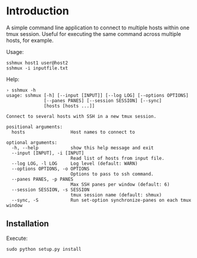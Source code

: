 Introduction
============

A simple command line application to connect to multiple hosts within one tmux
session. Useful for executing the same command across multiple hosts, for
example.

Usage:

    sshmux host1 user@host2
    sshmux -i inputfile.txt

Help:

    › sshmux -h
    usage: sshmux [-h] [--input [INPUT]] [--log LOG] [--options OPTIONS]
                  [--panes PANES] [--session SESSION] [--sync]
                  [hosts [hosts ...]]

    Connect to several hosts with SSH in a new tmux session.

    positional arguments:
      hosts                 Host names to connect to

    optional arguments:
      -h, --help            show this help message and exit
      --input [INPUT], -i [INPUT]
                            Read list of hosts from input file.
      --log LOG, -l LOG     Log level (default: WARN)
      --options OPTIONS, -o OPTIONS
                            Options to pass to ssh command.
      --panes PANES, -p PANES
                            Max SSH panes per window (default: 6)
      --session SESSION, -s SESSION
                            tmux session name (default: shmux)
      --sync, -S            Run set-option synchronize-panes on each tmux window

Installation
------------

Execute:

    sudo python setup.py install
